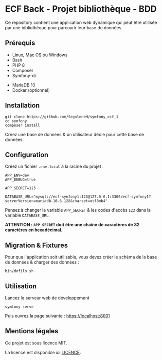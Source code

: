# ECF Back - Projet bibliothèque - BDD

Ce repository contient une application web dynamique qui peut être utilisée par une bibliothèque pour parcourir leur base de données.


## Prérequis

- Linux, Mac OS ou Windows
- Bash
- PHP 8
- Composer
- Symfony-cli
* MariaDB 10
* Docker (optionnel)


## Installation

```
git clone https://github.com/SegoleneH/symfony_ecf_1
cd symfony
composer install
```

Créez une base de données & un utilisateur dédié pour cette base de données.


## Configuration

Créez un fichier `.env.local` à la racine du projet :

```
APP_ENV=dev
APP_DEBUG=true

APP_SECRET=123

DATABASE_URL="mysql://ecf-symfony1:123@127.0.0.1:3306/ecf-symfony1?serverVersion=mariadb-10.6.128&charset=utf8mb4"
```

Pensez à changer la variable `APP_SECRET` & les codes d'accès `123` dans la variable `DATABASE_URL`.

**ATTENTION : `APP_SECRET` doit être une chaîne de caractères de 32 caractères en hexadécimal.**


## Migration & Fixtures

Pour que l'application soit utilisable, vous devez créer le schéma de la base de données & charger des données :

```
bin/dofilo.sh
```


## Utilisation

Lancez le serveur web de développement

```
symfony serve
```

Puis ouvrez la page suivante : [https://localhost:8001](https://localhost:8001)


## Mentions légales

Ce projet est sous licence MIT.

La licence est disponible ici [LICENCE](LICENCE).
